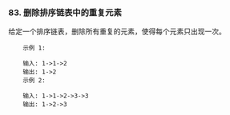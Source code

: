 ### 83. 删除排序链表中的重复元素


给定一个排序链表，删除所有重复的元素，使得每个元素只出现一次。

```
    示例 1:
    
    输入: 1->1->2
    输出: 1->2
    示例 2:
    
    输入: 1->1->2->3->3
    输出: 1->2->3

```